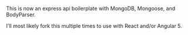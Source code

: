 This is now an express api boilerplate with MongoDB, Mongoose, and BodyParser.

I'll most likely fork this multiple times to use with React and/or Angular 5.
